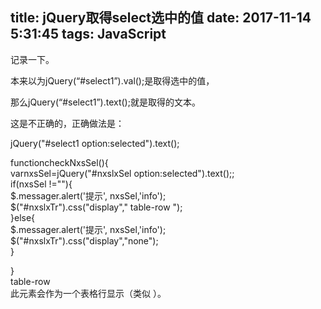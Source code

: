 title: jQuery取得select选中的值
date: 2017-11-14 5:31:45
tags: JavaScript
---
  记录一下。

 本来以为jQuery(“#select1”).val();是取得选中的值，

 那么jQuery(“#select1”).text();就是取得的文本。

 这是不正确的，正确做法是：

 jQuery("#select1 option:selected").text();  
  
functioncheckNxsSel(){  
 varnxsSel=jQuery("#nxslxSel option:selected").text();;  
 if(nxsSel !=""){  
 $.messager.alert(&apos;提示&apos;, nxsSel,&apos;info&apos;);  
 $("#nxslxTr").css("display"," table-row ");  
 }else{  
 $.messager.alert(&apos;提示&apos;, nxsSel,&apos;info&apos;);  
 $("#nxslxTr").css("display","none");  
 }  
   
}  
 table-row  
此元素会作为一个表格行显示（类似 ）。

 